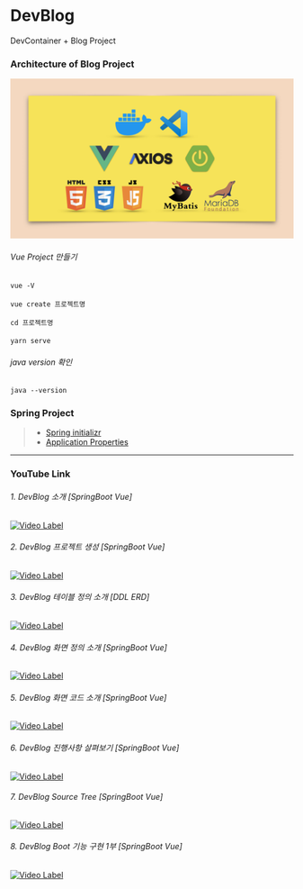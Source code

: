 # DevBlog
DevContainer + Blog Project

### Architecture of Blog Project
<img src="./image/tools.png" width="1000"></img>

###### Vue Project 만들기

```
vue -V

vue create 프로젝트명

cd 프로젝트명

yarn serve
```

###### java version 확인

```
java --version
```

### Spring Project
> * [Spring initializr](https://start.spring.io/)
> * [Application Properties](https://docs.spring.io/spring-boot/docs/current/reference/html/application-properties.html)


----
### YouTube Link

###### 1. DevBlog 소개 [SpringBoot Vue]
[![Video Label](http://img.youtube.com/vi/oZcTz9lYOqw/0.jpg)](https://youtu.be/oZcTz9lYOqw)

###### 2. DevBlog 프로젝트 생성 [SpringBoot Vue]
[![Video Label](http://img.youtube.com/vi/9X4LIJJ4SlQ/0.jpg)](https://youtu.be/9X4LIJJ4SlQ)

###### 3. DevBlog 테이블 정의 소개 [DDL ERD]
[![Video Label](http://img.youtube.com/vi/mpc99M_r_2M/0.jpg)](https://youtu.be/mpc99M_r_2M)

###### 4. DevBlog 화면 정의 소개 [SpringBoot Vue]
[![Video Label](http://img.youtube.com/vi/oxW46UYkBFs/0.jpg)](https://youtu.be/oxW46UYkBFs)

###### 5. DevBlog 화면 코드 소개 [SpringBoot Vue]
[![Video Label](http://img.youtube.com/vi/Uk7plVujni0/0.jpg)](https://youtu.be/Uk7plVujni0)

###### 6. DevBlog 진행사항 살펴보기 [SpringBoot Vue]
[![Video Label](http://img.youtube.com/vi/2fWKPBKV30w/0.jpg)](https://youtu.be/2fWKPBKV30w)

###### 7. DevBlog Source Tree [SpringBoot Vue]
[![Video Label](http://img.youtube.com/vi/vIPpkJu4acU/0.jpg)](https://youtu.be/vIPpkJu4acU)

###### 8. DevBlog Boot 기능 구현 1부 [SpringBoot Vue]
[![Video Label](http://img.youtube.com/vi/I9eJuQevfD0/0.jpg)](https://youtu.be/I9eJuQevfD0)
